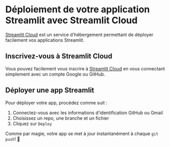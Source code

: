 # Déploiement de votre application Streamlit avec Streamlit Cloud

[Streamlit Cloud](https://streamlit.io/cloud) est un service d'hébergement permettant de déployer facilement vos applications Streamlit.

## Inscrivez-vous à Streamlit Cloud

Vous pouvez facilement vous inscrire à [Streamlit Cloud](https://streamlit.io/cloud) en vous connectant simplement avec un compte Google ou GitHub.

## Déployer une app Streamlit

Pour déployer votre app, procédez comme suit :

1. Connectez-vous avec les informations d'identification GitHub ou Gmail
2. Choisissez un repo, une branche et un fichier
3. Cliquez sur `Deploy`

Comme par magie, votre app se met à jour instantanément à chaque `git push`! 🧙 